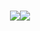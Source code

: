 <h1 align="center">
    <img src="https://git.io/typing-svg"><img src="https://readme-typing-svg.herokuapp.com?font=Fira+Code&size=36&pause=1000&color=0194DD&center=true&multiline=true&width=700&height=100&lines=Hi+%F0%9F%91%8B%2C+I'm+Mertcan;+(24y)++Flutter+Developer+from+Isparta" />
</h1>
